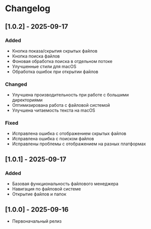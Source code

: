 # Changelog

## [1.0.2] - 2025-09-17
### Added
- Кнопка показа/скрытия скрытых файлов
- Кнопка поиска файлов
- Фоновая обработка поиска в отдельном потоке
- Улучшенные стили для macOS
- Обработка ошибок при открытии файлов

### Changed
- Улучшена производительность при работе с большими директориями
- Оптимизирована работа с файловой системой
- Улучшена читаемость текста на macOS

### Fixed
- Исправлена ошибка с отображением скрытых файлов
- Исправлена ошибка с поиском файлов
- Исправлены проблемы с отображением на разных платформах

## [1.0.1] - 2025-09-17
### Added
- Базовая функциональность файлового менеджера
- Навигация по файловой системе
- Открытие файлов и папок

## [1.0.0] - 2025-09-16
- Первоначальный релиз